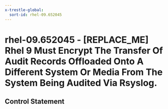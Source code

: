 ```yaml
---
x-trestle-global:
  sort-id: rhel-09.652045
---
```


# rhel-09.652045 - \[REPLACE_ME\] Rhel 9 Must Encrypt The Transfer Of Audit Records Offloaded Onto A Different System Or Media From The System Being Audited Via Rsyslog.

## Control Statement
